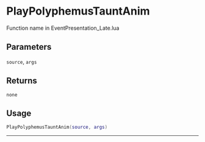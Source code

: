 # PlayPolyphemusTauntAnim
Function name in EventPresentation_Late.lua
## Parameters
`source`, `args`
## Returns
`none`
## Usage
```lua
PlayPolyphemusTauntAnim(source, args)
```
---
